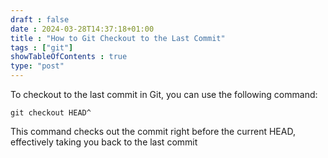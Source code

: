 ```yaml
--- 
draft : false
date : 2024-03-28T14:37:18+01:00
title : "How to Git Checkout to the Last Commit"
tags : ["git"]
showTableOfContents : true
type: "post"
---
```


To checkout to the last commit in Git, you can use the following command:
```
git checkout HEAD^
```
This command checks out the commit right before the current HEAD, effectively taking you back to the last commit